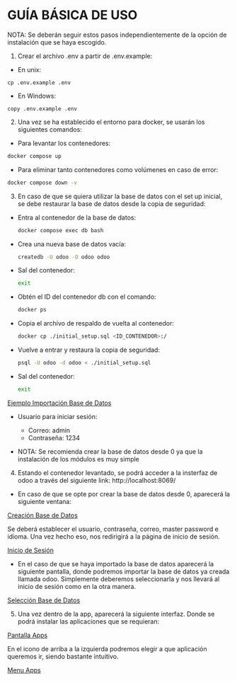 # GUÍA BÁSICA DE USO

NOTA: Se deberán seguir estos pasos independientemente de la opción de instalación que se haya escogido.

1. Crear el archivo .env a partir de .env.example:

- En unix:
```
cp .env.example .env
```

- En Windows:
```
copy .env.example .env
```

2. Una vez se ha establecido el entorno para docker, se usarán los siguientes comandos:

- Para levantar los contenedores: 
``` bash
docker compose up
```

- Para eliminar tanto contenedores como volúmenes en caso de error:
``` bash
docker compose down -v
```

3. En caso de que se quiera utilizar la base de datos con el set up inicial, se debe restaurar la base de datos desde la copia de seguridad:
  - Entra al contenedor de la base de datos:
      ```bash
      docker compose exec db bash
      ```
  - Crea una nueva base de datos vacía:
      ```bash
      createdb -U odoo -O odoo odoo
      ```
  - Sal del contenedor:
      ```bash
      exit
      ```
  - Obtén el ID del contenedor db con el comando:
      ```bash
      docker ps
      ```
  - Copia el archivo de respaldo de vuelta al contenedor:
      ```bash
      docker cp ./initial_setup.sql <ID_CONTENEDOR>:/
      ```
  - Vuelve a entrar y restaura la copia de seguridad:
      ```bash
      psql -U odoo -d odoo < ./initial_setup.sql
      ```
  - Sal del contenedor:
      ```bash
      exit
      ```

[Ejemplo Importación Base de Datos](ejemploImportacionDB.png)

- Usuario para iniciar sesión:
  - Correo: admin
  - Contraseña: 1234

- NOTA: Se recomienda crear la base de datos desde 0 ya que la instalación de los módulos es muy simple

4. Estando el contenedor levantado, se podrá acceder a la insterfaz de odoo a través del siguiente link: http://localhost:8069/

- En caso de que se opte por crear la base de datos desde 0, aparecerá la siguiente ventana:

[Creación Base de Datos](setUpDbOdoo.png)

Se deberá establecer el usuario, contraseña, correo, master password e idioma. Una vez hecho eso, nos redirigirá a la página de inicio de sesión.

[Inicio de Sesión](inicioSesion.png)

- En el caso de que se haya importado la base de datos aparecerá la siguiente pantalla, donde podremos importar la base de datos ya creada llamada odoo. Simplemente deberemos seleccionarla y nos llevará al inicio de sesión como en la otra manera.

[Selección Base de Datos](inicioSesion.png)

5. Una vez dentro de la app, aparecerá la siguiente interfaz. Donde se podrá instalar las aplicaciones que se requieran:

[Pantalla Apps](pantallaApps.png)

En el icono de arriba a la izquierda podremos elegir a que aplicación queremos ir, siendo bastante intuitivo.

[Menu Apps](menuApps.png)
